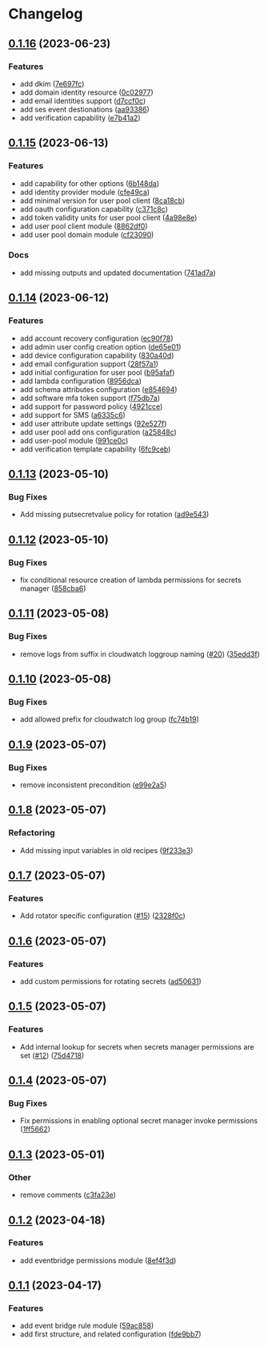 # Changelog

## [0.1.16](https://github.com/Excoriate/terraform-registry-aws-events/compare/v0.1.15...v0.1.16) (2023-06-23)


### Features

* add dkim ([7e697fc](https://github.com/Excoriate/terraform-registry-aws-events/commit/7e697fc370c675b87e48cb73eff0bae4ed26a696))
* add domain identity resource ([0c02977](https://github.com/Excoriate/terraform-registry-aws-events/commit/0c02977c3f16567c6363c9c9a2fbd3dcbd004354))
* add email identities support ([d7ccf0c](https://github.com/Excoriate/terraform-registry-aws-events/commit/d7ccf0c0acd689ca74382e76d282c68e8bc3a62b))
* add ses event destionations ([aa93386](https://github.com/Excoriate/terraform-registry-aws-events/commit/aa93386a498d538bb485769f448400f32c2641a7))
* add verification capability ([e7b41a2](https://github.com/Excoriate/terraform-registry-aws-events/commit/e7b41a253eedfca4c2bb6072153527aef7525e65))

## [0.1.15](https://github.com/Excoriate/terraform-registry-aws-events/compare/v0.1.14...v0.1.15) (2023-06-13)


### Features

* add capability for other options ([6b148da](https://github.com/Excoriate/terraform-registry-aws-events/commit/6b148daa8d9771d03ab426f9527d1fac47fbe02c))
* add identity provider module ([cfe49ca](https://github.com/Excoriate/terraform-registry-aws-events/commit/cfe49ca355322fd67d9547d5799a7bd293e723ae))
* add minimal version for user pool client ([8ca18cb](https://github.com/Excoriate/terraform-registry-aws-events/commit/8ca18cb9834b2be572f3005d8da07b25c2511ff6))
* add oauth configuration capability ([c371c8c](https://github.com/Excoriate/terraform-registry-aws-events/commit/c371c8ca6eeb9f229bb7d5cfc1da106747e97e2f))
* add token validity units for user pool client ([4a98e8e](https://github.com/Excoriate/terraform-registry-aws-events/commit/4a98e8e834c3a0fe6452aaeaf436e7cbfca4a857))
* add user pool client module ([8862df0](https://github.com/Excoriate/terraform-registry-aws-events/commit/8862df0ea64cdc35386b9cbe54cfc6b35b73e049))
* add user pool domain module ([cf23090](https://github.com/Excoriate/terraform-registry-aws-events/commit/cf23090748654556ffab3c433f842f70ba9227c3))


### Docs

* add missing outputs and updated documentation ([741ad7a](https://github.com/Excoriate/terraform-registry-aws-events/commit/741ad7a0f8814c9e6eb6b6f658835f085e454e00))

## [0.1.14](https://github.com/Excoriate/terraform-registry-aws-events/compare/v0.1.13...v0.1.14) (2023-06-12)


### Features

* add account recovery configuration ([ec90f78](https://github.com/Excoriate/terraform-registry-aws-events/commit/ec90f78092a91e0c1f295008837b8e85a2b64798))
* add admin user config creation option ([de65e01](https://github.com/Excoriate/terraform-registry-aws-events/commit/de65e01db49e7de2fab342f172db969a92e03fd2))
* add device configuration capability ([830a40d](https://github.com/Excoriate/terraform-registry-aws-events/commit/830a40dd5c7e3fd9d77ba057604b8086e2d776aa))
* add email configuration support ([28f57a1](https://github.com/Excoriate/terraform-registry-aws-events/commit/28f57a1f2613b142790f2abbc21020f758943cc6))
* add initial configuration for user pool ([b95afaf](https://github.com/Excoriate/terraform-registry-aws-events/commit/b95afafdc4108f5d52fb2dcfb3b39718d9779a9d))
* add lambda configuration ([8956dca](https://github.com/Excoriate/terraform-registry-aws-events/commit/8956dcacfb30df2c1f90307b1b4a055c42c42a2a))
* add schema attributes configuration ([e854694](https://github.com/Excoriate/terraform-registry-aws-events/commit/e854694b95291ed53968071f87d1058ba38da1bf))
* add software mfa token support ([f75db7a](https://github.com/Excoriate/terraform-registry-aws-events/commit/f75db7a3311fe26230e2da72baace85e6761b210))
* add support for password policy ([4921cce](https://github.com/Excoriate/terraform-registry-aws-events/commit/4921ccea56a8f73d400a1d45f13d1c59cf530790))
* add support for SMS ([a6335c6](https://github.com/Excoriate/terraform-registry-aws-events/commit/a6335c6703b71a95989024bc40255dca5c4d2433))
* add user attribute update settings ([92e527f](https://github.com/Excoriate/terraform-registry-aws-events/commit/92e527f52afda10af9da06a831865c50863e0363))
* add user pool add ons configuration ([a25848c](https://github.com/Excoriate/terraform-registry-aws-events/commit/a25848cd61df5481070a707c1ad235a6e6e71bc5))
* add user-pool module ([991ce0c](https://github.com/Excoriate/terraform-registry-aws-events/commit/991ce0cf90099a6109ef5bb663e29c78d3d59aed))
* add verification template capability ([6fc9ceb](https://github.com/Excoriate/terraform-registry-aws-events/commit/6fc9ceb48a506c9ce10c76a94c2b4416dc767061))

## [0.1.13](https://github.com/Excoriate/terraform-registry-aws-events/compare/v0.1.12...v0.1.13) (2023-05-10)


### Bug Fixes

* Add missing putsecretvalue policy for rotation ([ad9e543](https://github.com/Excoriate/terraform-registry-aws-events/commit/ad9e54367738cf656d5d85c7afc121da5e25f0aa))

## [0.1.12](https://github.com/Excoriate/terraform-registry-aws-events/compare/v0.1.11...v0.1.12) (2023-05-10)


### Bug Fixes

* fix conditional resource creation of lambda permissions for secrets manager ([858cba6](https://github.com/Excoriate/terraform-registry-aws-events/commit/858cba6d74a4dbe7bd81fa3084f5028414a5b929))

## [0.1.11](https://github.com/Excoriate/terraform-registry-aws-events/compare/v0.1.10...v0.1.11) (2023-05-08)


### Bug Fixes

* remove logs from suffix in cloudwatch loggroup naming ([#20](https://github.com/Excoriate/terraform-registry-aws-events/issues/20)) ([35edd3f](https://github.com/Excoriate/terraform-registry-aws-events/commit/35edd3fa0b12951f487b42ec7d01eb1ca87398a8))

## [0.1.10](https://github.com/Excoriate/terraform-registry-aws-events/compare/v0.1.9...v0.1.10) (2023-05-08)


### Bug Fixes

* add allowed prefix for cloudwatch log group ([fc74b19](https://github.com/Excoriate/terraform-registry-aws-events/commit/fc74b19d73ff185bfeb1030ab6f4afc6afa06e3f))

## [0.1.9](https://github.com/Excoriate/terraform-registry-aws-events/compare/v0.1.8...v0.1.9) (2023-05-07)


### Bug Fixes

* remove inconsistent precondition ([e99e2a5](https://github.com/Excoriate/terraform-registry-aws-events/commit/e99e2a55758b11aedd0df8bcd2b3a0a520a49774))

## [0.1.8](https://github.com/Excoriate/terraform-registry-aws-events/compare/v0.1.7...v0.1.8) (2023-05-07)


### Refactoring

* Add missing input variables in old recipes ([9f233e3](https://github.com/Excoriate/terraform-registry-aws-events/commit/9f233e33d8b7d1ce74f1fee9f9c4fc00b02a2adc))

## [0.1.7](https://github.com/Excoriate/terraform-registry-aws-events/compare/v0.1.6...v0.1.7) (2023-05-07)


### Features

* Add rotator specific configuration ([#15](https://github.com/Excoriate/terraform-registry-aws-events/issues/15)) ([2328f0c](https://github.com/Excoriate/terraform-registry-aws-events/commit/2328f0c24e16eee5c363f271bcf6473468d488bb))

## [0.1.6](https://github.com/Excoriate/terraform-registry-aws-events/compare/v0.1.5...v0.1.6) (2023-05-07)


### Features

* add custom permissions for rotating secrets ([ad50631](https://github.com/Excoriate/terraform-registry-aws-events/commit/ad506318526a127ff3428dfbb601b010eab17def))

## [0.1.5](https://github.com/Excoriate/terraform-registry-aws-events/compare/v0.1.4...v0.1.5) (2023-05-07)


### Features

* Add internal lookup for secrets when secrets manager permissions are set ([#12](https://github.com/Excoriate/terraform-registry-aws-events/issues/12)) ([75d4718](https://github.com/Excoriate/terraform-registry-aws-events/commit/75d471813786f9f792ba5da28c6f7758ee83b050))

## [0.1.4](https://github.com/Excoriate/terraform-registry-aws-events/compare/v0.1.3...v0.1.4) (2023-05-07)


### Bug Fixes

* Fix permissions in enabling optional secret manager invoke permissions ([1ff5662](https://github.com/Excoriate/terraform-registry-aws-events/commit/1ff56626ed232babab7c0e1697c3def5f4de4e30))

## [0.1.3](https://github.com/Excoriate/terraform-registry-aws-events/compare/v0.1.2...v0.1.3) (2023-05-01)


### Other

* remove comments ([c3fa23e](https://github.com/Excoriate/terraform-registry-aws-events/commit/c3fa23e1335f7fac99dc6b17d666e9ab17ec679e))

## [0.1.2](https://github.com/Excoriate/terraform-registry-aws-events/compare/v0.1.1...v0.1.2) (2023-04-18)


### Features

* add eventbridge permissions module ([8ef4f3d](https://github.com/Excoriate/terraform-registry-aws-events/commit/8ef4f3d300f26ae087dae5662056e38cc5d6f17c))

## [0.1.1](https://github.com/Excoriate/terraform-registry-aws-events/compare/v0.1.0...v0.1.1) (2023-04-17)


### Features

* add event bridge rule module ([59ac858](https://github.com/Excoriate/terraform-registry-aws-events/commit/59ac858cd47c992eb881c3184a1d6020c4c87fc3))
* add first structure, and related configuration ([fde9bb7](https://github.com/Excoriate/terraform-registry-aws-events/commit/fde9bb75dbb1701b8ef2732b920c154c7cc1132a))
